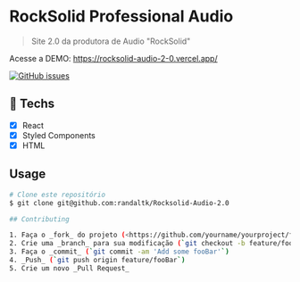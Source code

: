 # RockSolid Professional Audio

> Site 2.0 da produtora de Audio "RockSolid"

Acesse a DEMO: https://rocksolid-audio-2-0.vercel.app/

<a href="https://github.com/omariosouto/flappy-bird-devsoutinho/issues"><img alt="GitHub issues" src="https://img.shields.io/github/issues/omariosouto/flappy-bird-devsoutinho?label=Randal%20TK"></a>

## :hammer: Techs

- [x] React
- [x] Styled Components
- [x] HTML

## Usage

```bash
# Clone este repositório
$ git clone git@github.com:randaltk/Rocksolid-Audio-2.0

## Contributing

1. Faça o _fork_ do projeto (<https://github.com/yourname/yourproject/fork>)
2. Crie uma _branch_ para sua modificação (`git checkout -b feature/fooBar`)
3. Faça o _commit_ (`git commit -am 'Add some fooBar'`)
4. _Push_ (`git push origin feature/fooBar`)
5. Crie um novo _Pull Request_
```
